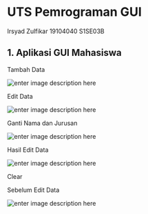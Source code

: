 # UTS Pemrograman GUI
Irsyad Zulfikar 19104040 S1SE03B

## 1. Aplikasi GUI Mahasiswa

Tambah Data

![enter image description here](https://i.ibb.co/48k9njz/uts-gui-1.png)

Edit Data

![enter image description here](https://i.ibb.co/MZ7GyGp/uts-gui-2.png)

Ganti Nama dan Jurusan

![enter image description here](https://i.ibb.co/xFyrVWV/uts-gui-3.png)

Hasil Edit Data

![enter image description here](https://i.ibb.co/mSj4sWk/uts-gui-4.png)

Clear 

Sebelum Edit Data

![enter image description here](https://i.ibb.co/t4ZHDgT/image.png)
